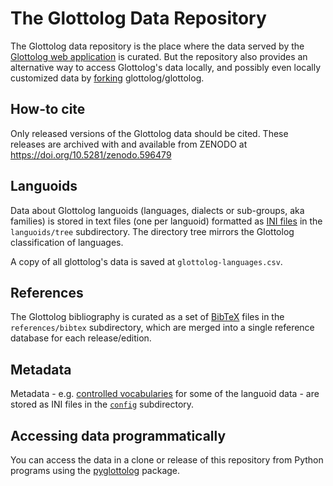 # The Glottolog Data Repository

The Glottolog data repository is the place where the data served by the
[Glottolog web application](https://glottolog.org) is curated. But the repository
also provides an alternative way to access Glottolog's data locally, and possibly
even locally customized data by [forking](https://help.github.com/articles/fork-a-repo/) glottolog/glottolog.


## How-to cite

Only released versions of the Glottolog data should be cited. These releases are
archived with and available from ZENODO at
https://doi.org/10.5281/zenodo.596479


## Languoids

Data about Glottolog languoids (languages, dialects or sub-groups, aka families) is stored in text files (one per languoid)
formatted as [INI files](https://en.wikipedia.org/wiki/INI_file)
in the `languoids/tree` subdirectory.
The directory tree mirrors the Glottolog classification of languages.

A copy of all glottolog's data is saved at `glottolog-languages.csv`.


## References

The Glottolog bibliography is curated as a set of [BibTeX](https://en.wikipedia.org/wiki/BibTeX) files in the `references/bibtex` subdirectory, which are merged
into a single reference database for each release/edition.


## Metadata

Metadata - e.g. [controlled vocabularies](https://en.wikipedia.org/wiki/Controlled_vocabulary) for some of the languoid data - are stored as
INI files in the [`config`](config/) subdirectory.


## Accessing data programmatically

You can access the data in a clone or release of this repository from Python
programs using the [pyglottolog](https://github.com/glottolog/pyglottolog)
package.

